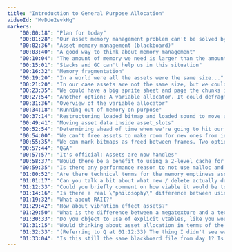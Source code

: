 ```yaml
---
title: "Introduction to General Purpose Allocation"
videoId: "MvDUe2evkHg"
markers:
    "00:00:18": "Plan for today"
    "00:01:28": "Our asset memory management problem can't be solved by a garbage collector"
    "00:02:36": "Asset memory management (blackboard)"
    "00:03:40": "A good way to think about memory management"
    "00:10:04": "The amount of memory we need is larger than the amount of memory we have. We have a Virtual Memory problem."
    "00:15:01": "Stacks and GC can't help us in this situation"
    "00:16:32": "Memory fragmentation"
    "00:19:20": "In a world were all the assets were the same size..."
    "00:21:20": "In our case assets are not the same size, but we could find ways around that"
    "00:23:35": "We could have a big sprite sheet and page the chunks in when they were needed (similar to Megatexture)"
    "00:27:54": "Another option: A variable allocator. It could defragment memory or merge contiguous freed spaces. We're choosing this one for educational reasons"
    "00:31:36": "Overview of the variable allocator"
    "00:34:18": "Running out of memory on purpose"
    "00:37:14": "Restructuring loaded_bitmap and loaded_sound to move asset data inside asset_slots"
    "00:49:41": "Moving asset data inside asset_slots"
    "00:52:54": "Determining ahead of time when we're going to hit our memory limit"
    "00:54:00": "We can't free assets to make room for new ones from inside a call to LoadBitmap"
    "00:55:35": "We can mark bitmaps as freed between frames. Two options: a) deferring LoadBitmap calls till the end of the frame and b) keeping some amount of free space to make loading always possible"
    "00:57:44": "Q&A"
    "00:57:57": "It's official: Assets are now handles"
    "00:58:37": "Would there be a benefit to using a 2-level cache for storing compressed and uncompressed assets?"
    "00:59:35": "Is there any performance reason to not use malloc and free?"
    "01:00:52": "Are there technical terms for the memory emptiness assurance algorithm?"
    "01:01:17": "Can you talk a bit about what new / delete actually does and when to use them?"
    "01:12:33": "Could you briefly comment on how viable it would be to recast the problem as one of asset packing? Split sounds into fixed-sized chunks and dice bitmaps into fixed-size tiles, so that all of the tiles are of a reasonable size. Group related assets together so they are loaded together. That sort of thing"
    "01:14:16": "Is there a real \"philosophy\" difference between using smart pointers and garbage collection? Or are smart pointers just a way to implement garbage collection?"
    "01:19:32": "What about RAII?"
    "01:29:42": "How about vibration effect assets?"
    "01:29:50": "What is the difference between a megatexture and a texture atlas?"
    "01:30:33": "Do you object to use of explicit vtables, like you would have to use in C?"
    "01:31:15": "Would thinking about asset allocation in terms of the maximum amount of pixels that can be displayed on screen at one time be worth it (for instance with your 16MB safety buffer). So you tailor the asset loading to load assets at a resolution proportional to the distance to the camera and operate under the assumption that only a fixed number of things can \"physically\" occupy the high-res space and so on for medium, low, etc."
    "01:32:33": "(Referring to Q at 01:12:33) The thing I didn't see was grouping small related assets together so they fit in one allocation unit."
    "01:33:04": "Is this still the same blackboard file from day 1? Is there a fully zoomed out view and how much RAM is that program consuming now with all your current doodles?"
---
```

